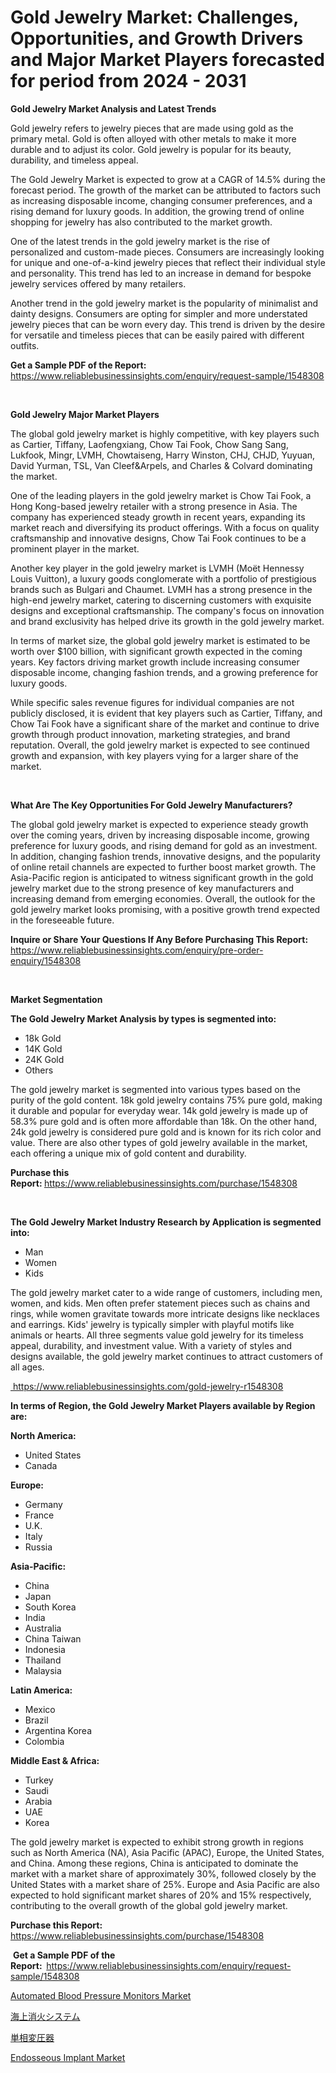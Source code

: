 <p><h1>Gold Jewelry Market: Challenges, Opportunities, and Growth Drivers and Major Market Players forecasted for period from 2024 - 2031</h1></p><p><strong>Gold Jewelry Market Analysis and Latest Trends</strong></p>
<p><p>Gold jewelry refers to jewelry pieces that are made using gold as the primary metal. Gold is often alloyed with other metals to make it more durable and to adjust its color. Gold jewelry is popular for its beauty, durability, and timeless appeal.</p><p>The Gold Jewelry Market is expected to grow at a CAGR of 14.5% during the forecast period. The growth of the market can be attributed to factors such as increasing disposable income, changing consumer preferences, and a rising demand for luxury goods. In addition, the growing trend of online shopping for jewelry has also contributed to the market growth.</p><p>One of the latest trends in the gold jewelry market is the rise of personalized and custom-made pieces. Consumers are increasingly looking for unique and one-of-a-kind jewelry pieces that reflect their individual style and personality. This trend has led to an increase in demand for bespoke jewelry services offered by many retailers.</p><p>Another trend in the gold jewelry market is the popularity of minimalist and dainty designs. Consumers are opting for simpler and more understated jewelry pieces that can be worn every day. This trend is driven by the desire for versatile and timeless pieces that can be easily paired with different outfits.</p></p>
<p><strong>Get a Sample PDF of the Report:&nbsp;</strong> <a href="https://www.reliablebusinessinsights.com/enquiry/request-sample/1548308">https://www.reliablebusinessinsights.com/enquiry/request-sample/1548308</a></p>
<p>&nbsp;</p>
<p><strong>Gold Jewelry Major Market Players</strong></p>
<p><p>The global gold jewelry market is highly competitive, with key players such as Cartier, Tiffany, Laofengxiang, Chow Tai Fook, Chow Sang Sang, Lukfook, Mingr, LVMH, Chowtaiseng, Harry Winston, CHJ, CHJD, Yuyuan, David Yurman, TSL, Van Cleef&Arpels, and Charles & Colvard dominating the market.</p><p>One of the leading players in the gold jewelry market is Chow Tai Fook, a Hong Kong-based jewelry retailer with a strong presence in Asia. The company has experienced steady growth in recent years, expanding its market reach and diversifying its product offerings. With a focus on quality craftsmanship and innovative designs, Chow Tai Fook continues to be a prominent player in the market.</p><p>Another key player in the gold jewelry market is LVMH (Moët Hennessy Louis Vuitton), a luxury goods conglomerate with a portfolio of prestigious brands such as Bulgari and Chaumet. LVMH has a strong presence in the high-end jewelry market, catering to discerning customers with exquisite designs and exceptional craftsmanship. The company's focus on innovation and brand exclusivity has helped drive its growth in the gold jewelry market.</p><p>In terms of market size, the global gold jewelry market is estimated to be worth over $100 billion, with significant growth expected in the coming years. Key factors driving market growth include increasing consumer disposable income, changing fashion trends, and a growing preference for luxury goods.</p><p>While specific sales revenue figures for individual companies are not publicly disclosed, it is evident that key players such as Cartier, Tiffany, and Chow Tai Fook have a significant share of the market and continue to drive growth through product innovation, marketing strategies, and brand reputation. Overall, the gold jewelry market is expected to see continued growth and expansion, with key players vying for a larger share of the market.</p></p>
<p>&nbsp;</p>
<p><strong>What Are The Key Opportunities For Gold Jewelry Manufacturers?</strong></p>
<p><p>The global gold jewelry market is expected to experience steady growth over the coming years, driven by increasing disposable income, growing preference for luxury goods, and rising demand for gold as an investment. In addition, changing fashion trends, innovative designs, and the popularity of online retail channels are expected to further boost market growth. The Asia-Pacific region is anticipated to witness significant growth in the gold jewelry market due to the strong presence of key manufacturers and increasing demand from emerging economies. Overall, the outlook for the gold jewelry market looks promising, with a positive growth trend expected in the foreseeable future.</p></p>
<p><strong>Inquire or Share Your Questions If Any Before Purchasing This Report:</strong> <a href="https://www.reliablebusinessinsights.com/enquiry/pre-order-enquiry/1548308">https://www.reliablebusinessinsights.com/enquiry/pre-order-enquiry/1548308</a></p>
<p>&nbsp;</p>
<p><strong>Market Segmentation</strong></p>
<p><strong>The Gold Jewelry Market Analysis by types is segmented into:</strong></p>
<p><ul><li>18k Gold</li><li>14K Gold</li><li>24K Gold</li><li>Others</li></ul></p>
<p><p>The gold jewelry market is segmented into various types based on the purity of the gold content. 18k gold jewelry contains 75% pure gold, making it durable and popular for everyday wear. 14k gold jewelry is made up of 58.3% pure gold and is often more affordable than 18k. On the other hand, 24k gold jewelry is considered pure gold and is known for its rich color and value. There are also other types of gold jewelry available in the market, each offering a unique mix of gold content and durability.</p></p>
<p><strong>Purchase this Report:&nbsp;</strong><a href="https://www.reliablebusinessinsights.com/purchase/1548308">https://www.reliablebusinessinsights.com/purchase/1548308</a></p>
<p>&nbsp;</p>
<p><strong>The Gold Jewelry Market Industry Research by Application is segmented into:</strong></p>
<p><ul><li>Man</li><li>Women</li><li>Kids</li></ul></p>
<p><p>The gold jewelry market cater to a wide range of customers, including men, women, and kids. Men often prefer statement pieces such as chains and rings, while women gravitate towards more intricate designs like necklaces and earrings. Kids' jewelry is typically simpler with playful motifs like animals or hearts. All three segments value gold jewelry for its timeless appeal, durability, and investment value. With a variety of styles and designs available, the gold jewelry market continues to attract customers of all ages.</p></p>
<p><a href="https://www.reliablebusinessinsights.com/gold-jewelry-r1548308">&nbsp;https://www.reliablebusinessinsights.com/gold-jewelry-r1548308</a></p>
<p><strong>In terms of Region, the Gold Jewelry Market Players available by Region are:</strong></p>
<p>
    <p> <strong> North America: </strong>
        <ul>
            <li>United States</li>
            <li>Canada</li>
        </ul>
        </p> 
    <p> <strong> Europe: </strong>
        <ul>
            <li>Germany</li>
            <li>France</li>
            <li>U.K.</li>
            <li>Italy</li>
            <li>Russia</li>
        </ul>
        </p> 
    <p> <strong> Asia-Pacific: </strong>
        <ul>
            <li>China</li>
            <li>Japan</li>
            <li>South Korea</li>
            <li>India</li>
            <li>Australia</li>
            <li>China Taiwan</li>
            <li>Indonesia</li>
            <li>Thailand</li>
            <li>Malaysia</li>
        </ul>
        </p> 
    <p> <strong> Latin America: </strong>
        <ul>
            <li>Mexico</li>
            <li>Brazil</li>
            <li>Argentina Korea</li>
            <li>Colombia</li>
        </ul>
        </p> 
    <p> <strong> Middle East & Africa: </strong>
        <ul>
            <li>Turkey</li>
            <li>Saudi</li>
            <li>Arabia</li>
            <li>UAE</li>
            <li>Korea</li>
        </ul>
    </p>
    </p>
<p><p>The gold jewelry market is expected to exhibit strong growth in regions such as North America (NA), Asia Pacific (APAC), Europe, the United States, and China. Among these regions, China is anticipated to dominate the market with a market share of approximately 30%, followed closely by the United States with a market share of 25%. Europe and Asia Pacific are also expected to hold significant market shares of 20% and 15% respectively, contributing to the overall growth of the global gold jewelry market.</p></p>
<p><strong>Purchase this Report: </strong><a href="https://www.reliablebusinessinsights.com/purchase/1548308">https://www.reliablebusinessinsights.com/purchase/1548308</a></p>
<p>&nbsp;<strong>Get a Sample PDF of the Report:&nbsp;&nbsp;</strong><a href="https://www.reliablebusinessinsights.com/enquiry/request-sample/1548308">https://www.reliablebusinessinsights.com/enquiry/request-sample/1548308</a></p>
<p><strong></strong></p>
<p><p><a href="https://github.com/ayamgoreng5458/Market-Research-Report-List-1/blob/main/automated-blood-pressure-monitors-market.md">Automated Blood Pressure Monitors Market</a></p><p><a href="https://github.com/AdellaPrice2023/Market-Research-Report-List-2/blob/main/9965044173203.md">海上消火システム</a></p><p><a href="https://github.com/AbigaleHuel/Market-Research-Report-List-1/blob/main/5569104173204.md">単相変圧器</a></p><p><a href="https://github.com/nicholepatriciadoylenwnrjr0/Market-Research-Report-List-3/blob/main/endosseous-implant-market.md">Endosseous Implant Market</a></p></p>
